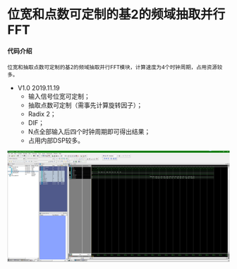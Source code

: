 # 位宽和点数可定制的基2的频域抽取并行FFT
#### 代码介绍
    位宽和抽取点数可定制的基2的频域抽取并行FFT模块，计算速度为4个时钟周期，占用资源较多。

* V1.0   2019.11.19
    * 输入信号位宽可定制；
    * 抽取点数可定制（需事先计算旋转因子）；
    * Radix 2；
    * DIF；
    * N点全部输入后四个时钟周期即可得出结果；
    * 占用内部DSP较多。

![img1](https://raw.githubusercontent.com/Verdvana/FFT_B2_DIF/master/Simulation/FFT_B2_DIF_TB/wave.jpg)




